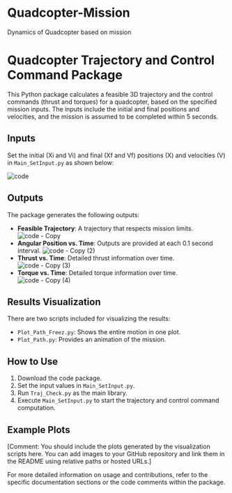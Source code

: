 # Quadcopter-Mission
Dynamics of Quadcopter based on mission 
# Quadcopter Trajectory and Control Command Package

This Python package calculates a feasible 3D trajectory and the control commands (thrust and torques) for a quadcopter, based on the specified mission inputs. The inputs include the initial and final positions and velocities, and the mission is assumed to be completed within 5 seconds.

## Inputs

Set the initial (Xi and Vi) and final (Xf and Vf) positions (X) and velocities (V) in `Main_SetInput.py` as shown below:

![code](https://github.com/vhemmati/Quadcopter-Mission/assets/93438814/db0bb244-8412-4f41-8e35-4c2dc53f4196)

## Outputs

The package generates the following outputs:

- **Feasible Trajectory**: A trajectory that respects mission limits.
  ![code - Copy](https://github.com/vhemmati/Quadcopter-Mission/assets/93438814/9237e182-4278-4c43-ab9d-79fa9d454ff5)
- **Angular Position vs. Time**: Outputs are provided at each 0.1 second interval.
  ![code - Copy (2)](https://github.com/vhemmati/Quadcopter-Mission/assets/93438814/d72bd43b-ffc0-4063-85a5-924f64b33669)
- **Thrust vs. Time**: Detailed thrust information over time.
  ![code - Copy (3)](https://github.com/vhemmati/Quadcopter-Mission/assets/93438814/150d43cd-4d48-4241-82fb-d877bdd09bb9)
- **Torque vs. Time**: Detailed torque information over time.
![code - Copy (4)](https://github.com/vhemmati/Quadcopter-Mission/assets/93438814/1de3903e-51bd-43ca-8790-71a5e3132322)
## Results Visualization

There are two scripts included for visualizing the results:

- `Plot_Path_Freez.py`: Shows the entire motion in one plot.
- `Plot_Path.py`: Provides an animation of the mission.

## How to Use

1. Download the code package.
2. Set the input values in `Main_SetInput.py`.
3. Run `Traj_Check.py` as the main library.
4. Execute `Main_SetInput.py` to start the trajectory and control command computation.

## Example Plots

[Comment: You should include the plots generated by the visualization scripts here. You can add images to your GitHub repository and link them in the README using relative paths or hosted URLs.]

For more detailed information on usage and contributions, refer to the specific documentation sections or the code comments within the package.
